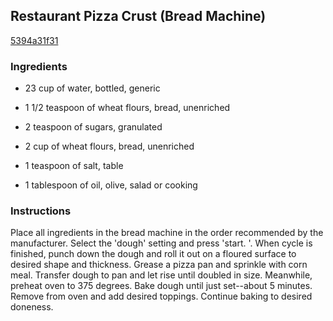 ## Restaurant Pizza Crust (Bread Machine)

[5394a31f31](http://www.food.com/recipe/restaurant-pizza-crust-bread-machine-460909)

### Ingredients

 - 23 cup of water, bottled, generic

 - 1 1/2 teaspoon of wheat flours, bread, unenriched

 - 2 teaspoon of sugars, granulated

 - 2 cup of wheat flours, bread, unenriched

 - 1 teaspoon of salt, table

 - 1 tablespoon of oil, olive, salad or cooking

### Instructions

Place all ingredients in the bread machine in the order recommended by the manufacturer. Select the 'dough' setting and press 'start. '. When cycle is finished, punch down the dough and roll it out on a floured surface to desired shape and thickness. Grease a pizza pan and sprinkle with corn meal. Transfer dough to pan and let rise until doubled in size. Meanwhile, preheat oven to 375 degrees. Bake dough until just set--about 5 minutes. Remove from oven and add desired toppings. Continue baking to desired doneness.